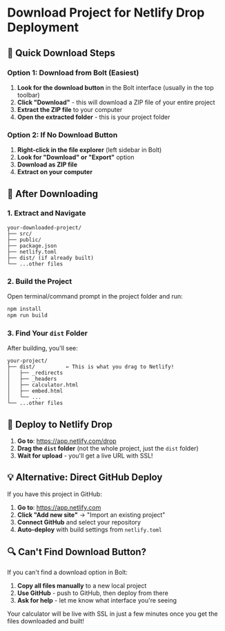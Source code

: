 # Download Project for Netlify Drop Deployment

## 🎯 **Quick Download Steps**

### **Option 1: Download from Bolt (Easiest)**
1. **Look for the download button** in the Bolt interface (usually in the top toolbar)
2. **Click "Download"** - this will download a ZIP file of your entire project
3. **Extract the ZIP file** to your computer
4. **Open the extracted folder** - this is your project folder

### **Option 2: If No Download Button**
1. **Right-click in the file explorer** (left sidebar in Bolt)
2. **Look for "Download" or "Export"** option
3. **Download as ZIP file**
4. **Extract on your computer**

## 📁 **After Downloading**

### **1. Extract and Navigate**
```
your-downloaded-project/
├── src/
├── public/
├── package.json
├── netlify.toml
├── dist/ (if already built)
└── ...other files
```

### **2. Build the Project**
Open terminal/command prompt in the project folder and run:
```bash
npm install
npm run build
```

### **3. Find Your `dist` Folder**
After building, you'll see:
```
your-project/
├── dist/          ← This is what you drag to Netlify!
│   ├── _redirects
│   ├── _headers
│   ├── calculator.html
│   ├── embed.html
│   └── ...
└── ...other files
```

## 🚀 **Deploy to Netlify Drop**
1. **Go to**: https://app.netlify.com/drop
2. **Drag the `dist` folder** (not the whole project, just the `dist` folder)
3. **Wait for upload** - you'll get a live URL with SSL!

## 💡 **Alternative: Direct GitHub Deploy**
If you have this project in GitHub:
1. **Go to**: https://app.netlify.com
2. **Click "Add new site"** → "Import an existing project"
3. **Connect GitHub** and select your repository
4. **Auto-deploy** with build settings from `netlify.toml`

## 🔍 **Can't Find Download Button?**
If you can't find a download option in Bolt:
1. **Copy all files manually** to a new local project
2. **Use GitHub** - push to GitHub, then deploy from there
3. **Ask for help** - let me know what interface you're seeing

Your calculator will be live with SSL in just a few minutes once you get the files downloaded and built!